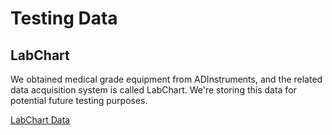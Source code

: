 # Testing Data

## LabChart

We obtained medical grade equipment from ADInstruments, and the related data acquisition system is called LabChart. We're storing this data for potential future testing purposes.

[LabChart Data](labchart)
